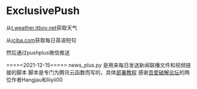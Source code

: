 # ExclusivePush

从[t.weather.itboy.net](http://t.weather.itboy.net/api/weather/city/)获取天气

从[iciba.com](http://open.iciba.com/dsapi/)获取每日英语短句

然后通过pushplus微信推送  

=====2021-12-15=====
news_plus.py   是用来每日发送新闻联播文件和视频链接的脚本
脚本是专门为腾讯云函数而写的，具体[部署教程](https://www.52pojie.cn/forum.php?mod=viewthread&tid=1316454&page=1&extra=#pid35480150)
感谢[吾爱破解论坛](https://www.52pojie.cn)的两位作者Hangjau和liiyii00
